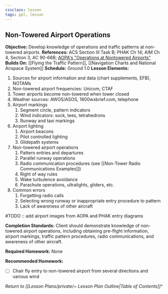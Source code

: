 ```yaml
---
cssclass: lesson
tags: ppl, lesson
---
```

## Non-Towered Airport Operations

**Objective:** Develop knowledge of operations and traffic patterns at non-towered airports.
**References:** ACS Section III Task B; PHAK Ch 14; AIM Ch 4, Section 3, AC 90-66B; [AOPA's "Operations at Nontowered Airports"](https://www.aopa.org/-/media/files/aopa/home/pilot-resources/asi/safety-advisors/sa08.pdf)
**Builds On:** [[Flying the Traffic Pattern]], [[Navigation Charts and National Airspace System]]
**Schedule:** Ground 1.0
**Lesson Elements:**
1. Sources for airport information and data (chart supplements, EFB), NOTAMs
2. Non-towered airport frequencies: Unicom, CTAF
3. Tower airports become non-towered when tower closed
4. Weather sources: AWOS/ASOS, 1800wxbrief.com, telephone
5. Airport markings
	1. Segment circle, pattern indicators
	2. Wind indicators: sock, tees, tetrahedrons
	3. Runway and taxi markings
6. Airport lighting
	1. Airport beacons
	2. Pilot controlled lighting
	3. Glidepath systems
7. Non-towered airport operations
	1. Pattern entries and departures
	2. Parallel runway operations
	3. Radio communication procedures (see [[Non-Tower Radio Communications Examples]])
	4. Right of way rules
	5. Wake turbulence avoidance
	6. Parachute operations, ultralights, gliders, etc.
8. Common errors
	1. Forgetting radio calls
	2. Selecting wrong runway or inappropriate entry procedure to pattern
	3. Lack of awareness of other aircraft

#TODO :: add airport images from AOPA and PHAK entry diagrams

**Completion Standards:** Client should demonstrate knowledge of non-towered airport operations, including obtaining pre-flight information, airport markings, traffic pattern procedures, radio communications, and awareness of other aircraft.

**Required Homework:** None

**Recommended Homework:** 
- [ ] Chair fly entry to non-towered airport from several directions and various wind

*Return to [[Lesson Plans/private/~ Lesson Plan Outline|Table of Contents]]^*